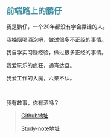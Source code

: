 ## <font color="4590a3">前端路上的鹏仔</font>

我是鹏仔，一个20年都没有学会靠谱的人。

我抽烟喝酒泡吧，做过很多不正经的事情。

我自学实习赚经验，做过很多正经的事情。

我爱玩乐的疯狂，通宵达旦。

我爱工作的入魔，六亲不认。

<br />

我有故事，你有酒吗？
> [Github地址](https://github.com/pengkid)
>
> [Study-note地址](https://note.pengkid.com)
 
